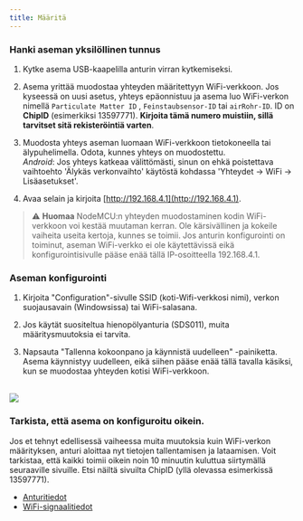 ```yaml
---
title: Määritä
---
```

### Hanki aseman yksilöllinen tunnus
1. Kytke asema USB-kaapelilla anturin virran kytkemiseksi.

2. Asema yrittää muodostaa yhteyden määritettyyn WiFi-verkkoon. Jos kyseessä on uusi asetus, yhteys epäonnistuu ja asema luo WiFi-verkon nimellä `Particulate Matter ID` , `Feinstaubsensor-ID` tai `airRohr-ID`. ID on **ChipID** (esimerkiksi 13597771). **Kirjoita tämä numero muistiin, sillä tarvitset sitä rekisteröintiä varten**.

3. Muodosta yhteys aseman luomaan WiFi-verkkoon tietokoneella tai älypuhelimella. Odota, kunnes yhteys on muodostettu.<br>*Android*: Jos yhteys katkeaa välittömästi, sinun on ehkä poistettava vaihtoehto 'Älykäs verkonvaihto' käytöstä kohdassa 'Yhteydet -> WiFi -> Lisäasetukset'.

4. Avaa selain ja kirjoita [http://192.168.4.1](http://192.168.4.1).

> ⚠️ **Huomaa** NodeMCU:n yhteyden muodostaminen kodin WiFi-verkkoon voi kestää muutaman kerran. Ole kärsivällinen ja kokeile vaiheita useita kertoja, kunnes se toimii. Jos anturin konfigurointi on toiminut, aseman WiFi-verkko ei ole käytettävissä eikä konfigurointisivulle pääse enää tällä IP-osoitteella 192.168.4.1.

### Aseman konfigurointi
1. Kirjoita "Configuration"-sivulle SSID (koti-Wifi-verkkosi nimi), verkon suojausavain (Windowsissa) tai WiFi-salasana.

2. Jos käytät suositeltua hienopölyanturia (SDS011), muita määritysmuutoksia ei tarvita.

3. Napsauta "Tallenna kokoonpano ja käynnistä uudelleen" -painiketta. Asema käynnistyy uudelleen, eikä siihen pääse enää tällä tavalla käsiksi, kun se muodostaa yhteyden kotisi WiFi-verkkoon.

<br>

<img src="../docs/airrohr_config_initial.jpg" loading="lazy"/>

<br>

### Tarkista, että asema on konfiguroitu oikein.
Jos et tehnyt edellisessä vaiheessa muita muutoksia kuin WiFi-verkon määrityksen, anturi aloittaa nyt tietojen tallentamisen ja lataamisen. Voit tarkistaa, että kaikki toimii oikein noin 10 minuutin kuluttua siirtymällä seuraaville sivuille. Etsi näiltä sivuilta ChipID (yllä olevassa esimerkissä 13597771).

 * [Anturitiedot](https://www.madavi.desensorgraph.php)
 * [WiFi-signaalitiedot](https://www.madavi.desensorsignal.php)
